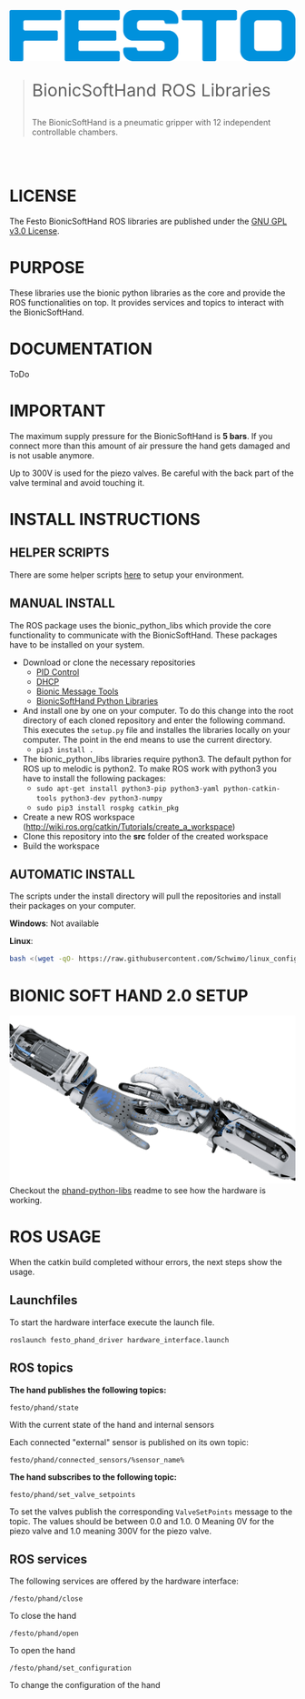 [![FESTO](images/logo.png)](https://www.festo.com/group/de/cms/10156.htm)

> <p style="font-size:30px">BionicSoftHand ROS Libraries </p>
> The BionicSoftHand is a pneumatic gripper with 12 independent controllable chambers. 

<br></br>

# LICENSE
The Festo BionicSoftHand ROS libraries are published under the [GNU GPL v3.0 License](https://www.gnu.org/licenses/gpl-3.0.de.html).

# PURPOSE
These libraries use the bionic python libraries as the core and provide the ROS functionalities on top. It provides services and topics to interact with the BionicSoftHand.

# DOCUMENTATION
ToDo

# IMPORTANT
The maximum supply pressure for the BionicSoftHand is **5 bars**. If you connect more than this amount of air pressure the hand gets damaged and is not usable anymore.

Up to 300V is used for the piezo valves. Be careful with the back part of the valve terminal and avoid touching it.

# INSTALL INSTRUCTIONS

## HELPER SCRIPTS
There are some helper scripts [here](https://github.com/Schwimo/linux_config) to setup your environment.

## MANUAL INSTALL
The ROS package uses the bionic_python_libs which provide the core functionality to communicate with the BionicSoftHand. 
These packages have to be installed on your system. 

* Download or clone the necessary repositories
    * [PID Control](https://github.com/Schwimo/bionic-pid-control)
    * [DHCP](https://github.com/Schwimo/bionic-dhcp)
    * [Bionic Message Tools](https://github.com/Schwimo/bionic-message-tools)
    * [BionicSoftHand Python Libraries](https://github.com/Schwimo/phand-python-libs)
* And install one by one on your computer. To do this change into the root directory of each cloned repository and enter the following command. This executes the `setup.py` file and installes the libraries locally on your computer. The point in the end means to use the current directory.
    * `` pip3 install .  ``
* The bionic_python_libs libraries require python3. The default python for ROS up to melodic is python2. To make ROS work with python3 you have to install the following packages: 
    * `` sudo apt-get install python3-pip python3-yaml python-catkin-tools python3-dev python3-numpy ``
    * `` sudo pip3 install rospkg catkin_pkg ``
* Create a new ROS workspace (http://wiki.ros.org/catkin/Tutorials/create_a_workspace)
* Clone this repository into the **src** folder of the created workspace
* Build the workspace

## AUTOMATIC INSTALL
The scripts under the install directory will pull the repositories and install their packages on your computer.

**Windows**:
Not available

**Linux**:
```bash
bash <(wget -qO- https://raw.githubusercontent.com/Schwimo/linux_config/master/scripts/setup_phand.bash)
```

# BIONIC SOFT HAND 2.0 SETUP
[![FESTO](images/bionic_soft_hand.png)](https://www.festo.com/group/de/cms/10156.htm)
Checkout the [phand-python-libs](https://github.com/Schwimo/phand-python-libs) readme to see how the hardware is working.

# ROS USAGE
When the catkin build completed withour errors, the next steps show the usage.

## Launchfiles
To start the hardware interface execute the launch file.
```
roslaunch festo_phand_driver hardware_interface.launch
```

## ROS topics
**The hand publishes the following topics:**
```
festo/phand/state
```
With the current state of the hand and internal sensors

Each connected "external" sensor is published on its own topic:
```
festo/phand/connected_sensors/%sensor_name%
```

**The hand subscribes to the following topic:**
```
festo/phand/set_valve_setpoints
```
To set the valves publish the corresponding `ValveSetPoints` message to the topic.
The values should be between 0.0 and 1.0. 0 Meaning 0V for the piezo valve and 1.0 meaning 300V for the piezo valve.

## ROS services
The following services are offered by the hardware interface:

```
/festo/phand/close
```
To close the hand 
```
/festo/phand/open
```
To open the hand
```
/festo/phand/set_configuration
```
To change the configuration of the hand

